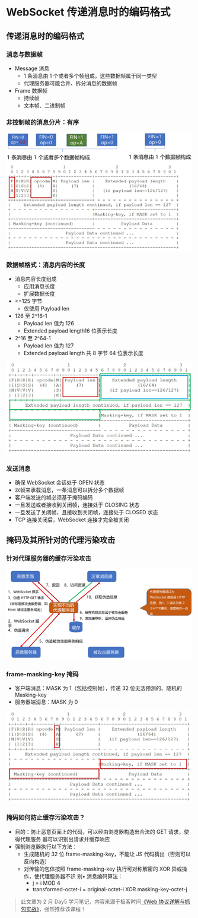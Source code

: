 # WebSocket 传递消息时的编码格式

## 传递消息时的编码格式

### 消息与数据帧

* Message 消息
  - 1 条消息由 1 个或者多个帧组成，这些数据帧属于同一类型
  - 代理服务器可能合并、拆分消息的数据帧
* Frame 数据帧
  - 持续帧
  - 文本帧、二进制帧

### 非控制帧的消息分片：有序

![image.png](img/websocket-5/01.png)

### 数据帧格式：消息内容的长度

* 消息内容长度组成
  - 应用消息长度
  - 扩展数据长度
* <=125 字节
  - 仅使用 Payload len
* 126 至 2^16-1
  - Payload len 值为 126
  - Extended payload length16 位表示长度
* 2^16 至 2^64-1
  - Payload len 值为 127
  - Extended payload length 共 8 字节 64 位表示长度

![image.png](img/websocket-5/02.png)

### 发送消息

* 确保 WebSocket 会话处于 OPEN 状态
* 以帧来承载消息，一条消息可以拆分多个数据帧
* 客户端发送的帧必须基于掩码编码
* 一旦发送或者接收到关闭帧，连接处于 CLOSING 状态
* 一旦发送了关闭帧，且接收到关闭帧，连接处于 CLOSED 状态
* TCP 连接关闭后，WebSocket 连接才完全被关闭

## 掩码及其所针对的代理污染攻击

### 针对代理服务器的缓存污染攻击

![image.png](img/websocket-5/03.png)

### frame-masking-key 掩码

* 客户端消息：MASK 为 1（包括控制帧），传递 32 位无法预测的、随机的 Masking-key
* 服务器端消息：MASK 为 0

![image.png](img/websocket-5/04.png)

### 掩码如何防止缓存污染攻击？

* 目的：防止恶意页面上的代码，可以经由浏览器构造出合法的 GET 请求，使得代理服务 器可以识别出请求并缓存响应
* 强制浏览器执行以下方法：
  - 生成随机的 32 位 frame-masking-key，不能让 JS 代码猜出（否则可以反向构造）
  - 对传输的包体按照 frame-masking-key 执行可对称解密的 XOR 异或操作，使代理服务器不识 别• 消息编码算法：
    - j = i MOD 4
    - transformed-octet-i = original-octet-i XOR masking-key-octet-j

> 此文章为 2 月 Day5 学习笔记，内容来源于极客时间[《Web 协议详解与抓包实战》](http://gk.link/a/11UWp)，强烈推荐该课程！
